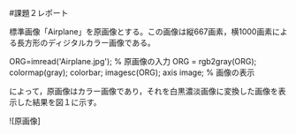 #課題２レポート

標準画像「Airplane」を原画像とする。この画像は縦667画素，横1000画素による長方形のディジタルカラー画像である。

ORG=imread('Airplane.jpg'); % 原画像の入力
ORG = rgb2gray(ORG); colormap(gray); colorbar;
imagesc(ORG); axis image; % 画像の表示

によって，原画像はカラー画像であり，それを白黒濃淡画像に変換した画像を表示した結果を図１に示す。

![原画像]
